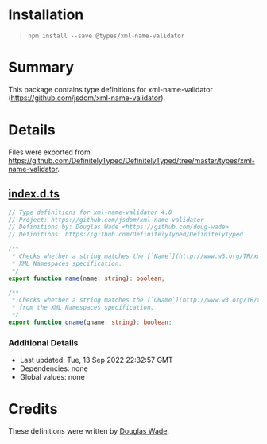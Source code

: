 # Installation
> `npm install --save @types/xml-name-validator`

# Summary
This package contains type definitions for xml-name-validator (https://github.com/jsdom/xml-name-validator).

# Details
Files were exported from https://github.com/DefinitelyTyped/DefinitelyTyped/tree/master/types/xml-name-validator.
## [index.d.ts](https://github.com/DefinitelyTyped/DefinitelyTyped/tree/master/types/xml-name-validator/index.d.ts)
````ts
// Type definitions for xml-name-validator 4.0
// Project: https://github.com/jsdom/xml-name-validator
// Definitions by: Douglas Wade <https://github.com/doug-wade>
// Definitions: https://github.com/DefinitelyTyped/DefinitelyTyped

/**
 * Checks whether a string matches the [`Name`](http://www.w3.org/TR/xml/#NT-Name) production in from
 * XML Namespaces specification.
 */
export function name(name: string): boolean;

/**
 * Checks whether a string matches the [`QName`](http://www.w3.org/TR/xml-names/#NT-QName) production
 * from the XML Namespaces specification.
 */
export function qname(qname: string): boolean;

````

### Additional Details
 * Last updated: Tue, 13 Sep 2022 22:32:57 GMT
 * Dependencies: none
 * Global values: none

# Credits
These definitions were written by [Douglas Wade](https://github.com/doug-wade).
